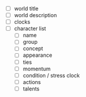 - [ ] world title
- [ ] world description
- [ ] clocks
- [ ] character list
  - [ ] name
  - [ ] group
  - [ ] concept
  - [ ] appearance
  - [ ] ties
  - [ ] momentum
  - [ ] condition / stress clock
  - [ ] actions
  - [ ] talents
